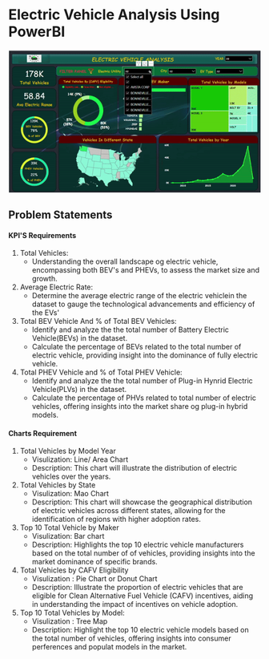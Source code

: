 # Electric Vehicle Analysis Using PowerBI

![Demo](EV_project.gif)

## Problem Statements
#### KPI'S Requirements
1. Total Vehicles:
    - Understanding the overall landscape og electric vehicle, encompassing both BEV's and PHEVs, to assess the market size and growth.
2. Average Electric Rate:
    - Determine the average electric range of the electric vehiclein the dataset to gauge the technological advancements and efficiency of the EVs'
3. Total BEV Vehicle And % of Total BEV Vehicles:
    - Identify and analyze the the total number of Battery Electric Vehicle(BEVs) in the dataset.
    - Calculate the percentage of BEVs related to the total number of electric vehicle, providing insight into the dominance of fully electric vehicle.
4. Total PHEV Vehicle and % of Total PHEV Vehicle:
    -  Identify and analyze the the total number of Plug-in Hynrid Electric Vehicle(PLVs) in the dataset.
    - Calculate the percentage of PHVs related to total number of electric vehicles, offering insights into the market share og plug-in hybrid models.

#### Charts Requirement
1. Total Vehicles by Model Year
    - Visulization: Line/ Area Chart
    - Description: This chart will illustrate the distribution of electric vehicles over the years.
2. Total Vehicles by State 
    - Visulization: Mao Chart
    - Description: This chart will showcase the geographical distribution of electric vehicles across different states, allowing for the identification of regions with higher adoption rates.
3. Top 10 Total Vehicle by Maker
    - Visulization: Bar chart
    - Description: Highlights the top 10 electric vehicle manufacturers based on the total number of of vehicles, providing insights into the market dominance of specific brands.
4. Total Vehicles by CAFV Eligibility
    - Visulization : Pie Chart or Donut Chart
    - Description: Illustrate the proportion of electric vehicles that are eligible for Clean Alternative Fuel Vehicle (CAFV) incentives, aiding in understanding the impact of incentives on vehicle adoption.
5. Top 10 Total Vehicles by Model:
    - Visulization : Tree Map
    - Description: Highlight the top 10 electric vehicle models based on the total number of vehicles, offering insights into consumer perferences and populat models in the market.